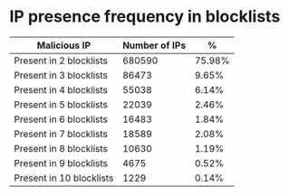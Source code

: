 # IP presence frequency in blocklists
| Malicious IP | Number of IPs | % |
|----|----|----|
| Present in 2 blocklists | 680590 | 75.98% |
| Present in 3 blocklists | 86473 | 9.65% |
| Present in 4 blocklists | 55038 | 6.14% |
| Present in 5 blocklists | 22039 | 2.46% |
| Present in 6 blocklists | 16483 | 1.84% |
| Present in 7 blocklists | 18589 | 2.08% |
| Present in 8 blocklists | 10630 | 1.19% |
| Present in 9 blocklists | 4675 | 0.52% |
| Present in 10 blocklists | 1229 | 0.14% |
